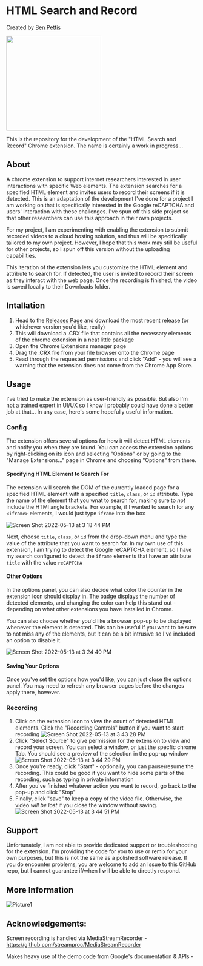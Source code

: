 # HTML Search and Record
Created by [Ben Pettis](https://benpettis.com)

<img src="https://user-images.githubusercontent.com/79371825/168384361-e216dabd-7db2-40c7-9e4e-2794f8562b51.png" data-canonical-src="https://user-images.githubusercontent.com/79371825/168384361-e216dabd-7db2-40c7-9e4e-2794f8562b51.png" height="250" />

This is the repository for the development of the "HTML Search and Record" Chrome extension. The name is certainly a work in progress...
## About
A chrome extension to support internet researchers interested in user interactions with specific Web elements. The extension searches for a specified HTML element and invites users to record their screens if it is detected. This is an adaptation of the development I've done for a project I am working on that is specifically interested in the Google reCAPTCHA and users' interaction with these challenges. I've spun off this side project so that other researchers can use this approach in their own projects. 

For my project, I am experimenting with enabling the extension to submit recorded videos to a cloud hosting solution, and thus will be specifically tailored to my own project. However, I hope that this work may still be useful for other projects, so I spun off this version without the uploading capabilities.

This iteration of the extension lets you customize the HTML element and attribute to search for. If detected, the user is invited to record their screen as they interact with the web page. Once the recording is finished, the video is saved locally to their Downloads folder.

## Intallation

1. Head to the [Releases Page](https://github.com/bpettis/html-search-and-record/releases) and download the most recent release (or whichever version you'd like, really)
2. This will download a .CRX file that contains all the necessary elements of the chrome extension in a neat little package
3. Open the Chrome Extensions manager page
4. Drag the .CRX file from your file browser onto the Chrome page
5. Read through the requested permissions and click "Add" - you will see a warning that the extension does not come from the Chrome App Store.

## Usage

I've tried to make the extension as user-friendly as possible. But also I'm not a trained expert in UI/UX so I know I probably could have done a better job at that... In any case, here's some hopefully useful information.

### Config

The extension offers several options for how it will detect HTML elements and notify you when they are found. You can access the extension options by right-clicking on its icon and selecting "Options" or by going to the "Manage Extensions..." page in Chrome and choosing "Options" from there.

#### Specifying HTML Element to Search For

The extension will search the DOM of the currently loaded page for a specified HTML element with a specified `title`, `class`, or `id` attribute. 
Type the name of the element that you wnat to search for, making sure to _not_ include the HTMl angle brackets. For example, if I wanted to search for any `<iframe>` elements, I would just type `iframe` into the box

![Screen Shot 2022-05-13 at 3 18 44 PM](https://user-images.githubusercontent.com/79371825/168383822-20a9f8ff-8e54-4e07-83fc-32a9816e7082.png)

Next, choose `title`, `class`, or `id` from the drop-down menu and type the value of the attribute that you want to search for. In my own use of this extension, I am trying to detect the Google reCAPTCHA element, so I have my search configured to detect the `iframe` elements that have an attribute `title` with the value `reCAPTCHA`


#### Other Options

In the options panel, you can also decide what color the counter in the extension icon should display in. The badge displays the number of detected elements, and changing the color can help this stand out - depending on what other extensions you have installed in Chrome.

You can also choose whether you'd like a browser pop-up to be displayed whenever the element is detected. This can be useful if you want to be sure to not miss any of the elements, but it can be a bit intrusive so I've included an option to disable it.

![Screen Shot 2022-05-13 at 3 24 40 PM](https://user-images.githubusercontent.com/79371825/168384314-0bce270c-fc0e-4d3f-8c9e-e0782a7c0607.png)

#### Saving Your Options

Once you've set the options how you'd like, you can just close the options panel. You may need to refresh any browser pages before the changes apply there, however.

### Recording

1. Click on the extension icon to view the count of detected HTML elements. Click the "Recording Controls" button if you want to start recording
![Screen Shot 2022-05-13 at 3 43 28 PM](https://user-images.githubusercontent.com/79371825/168386921-2c5ef2ab-d075-47d1-839b-098fb6c7f569.png)
2. Click "Select Source" to give permission for the extension to view and record your screen. You can select a window, or just the specfic chrome Tab. You should see a preview of the selection in the pop-up window ![Screen Shot 2022-05-13 at 3 44 29 PM](https://user-images.githubusercontent.com/79371825/168386999-ed069663-ab67-4dd8-8e42-3f3b48c2faf7.png)
3. Once you're ready, click "Start" - optionally, you can pause/resume the recording. This could be good if you want to hide some parts of the recording, such as typing in private information
4. After you've finished whatever action you want to record, go back to the pop-up and click "Stop"
5. Finally, click "save" to keep a copy of the video file. Otherwise, the video _*will be lost*_ if you close the window without saving.
![Screen Shot 2022-05-13 at 3 44 51 PM](https://user-images.githubusercontent.com/79371825/168387308-d3bf99d2-a82f-4938-ab25-fd5f7db1bc9a.png)



## Support

Unfortunately, I am not able to provide dedicated support or troubleshooting for the extension. I'm providing the code for you to use or remix for your own purposes, but this is not the same as a polished software release. If you do encounter problems, you are welcome to add an Issue to this GitHub repo, but I cannot guarantee if/when I will be able to directly respond.

## More Information

![Picture1](https://user-images.githubusercontent.com/79371825/168383263-3a47233f-3fee-426f-949c-9f8fbff9b678.png)

## Acknowledgements:

Screen recording is handled via MediaStreamRecorder - https://github.com/streamproc/MediaStreamRecorder

Makes heavy use of the demo code from Google's documentation & APIs - 

